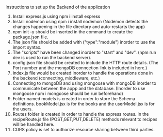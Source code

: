 Instructions to set up the Backend of the application

1. Install express.js using npm i install express
2. Install nodemon using npm i install nodemon (Nodemon detects the changes happening in the file directory and auto-restarts the app)
3. npm init -y should be inserted in the command to create the package.json file. 
4. The json file should be added with ("type":"module") inorder to use the import syntax.
5. The "scripts" have been changed inorder to "start" and "dev". (npm run dev is used to run the backend server). 
6. config.json file should be created to include the HTTP route details. (The Port number and the mongoDB conncetion link is included in here.)
7. index.js file would be created inorder to handle the operations done in the backend (connecting, middleware, etc.)
8. Connecting to mongoDB and using mongoose with mongoDB inorder to communicate between the appp and the database. 
(Inorder to use mongoose npm i mongoose should be run beforehand) 
9. Folder named models is created in order to store the Schema definitions. bookModel.jsx is for the books and the userModel.jsx is for the users.
10. Routes folder is created in order to handle the express routes. in the recipeRoute.js file (POST,GET,PUT,DELETE) methods relevant to recipes will be handled here.
11. CORS policy is set to authorize resource sharing between third parties.




